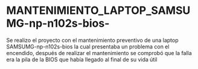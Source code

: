 # MANTENIMIENTO_LAPTOP_SAMSUMG-np-n102s-bios-
Se realizo el proyecto con el mantenimiento preventivo de una laptop SAMSUMG-np-n102s-bios la cual presentaba un problema con el encendido, después de realizar el mantenimiento se comprobó que la falla era la pila de la BIOS que había llegado al final de su vida útil  
